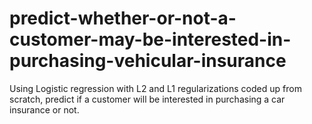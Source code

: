 # predict-whether-or-not-a-customer-may-be-interested-in-purchasing-vehicular-insurance
Using Logistic regression with L2 and L1 regularizations coded up from scratch, predict if a customer will be interested in purchasing a car insurance or not.
